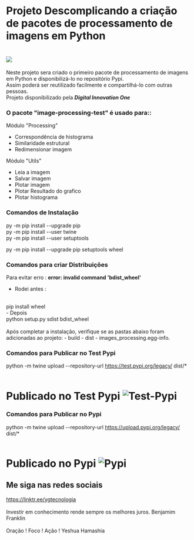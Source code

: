 # Projeto Descomplicando a criação de pacotes de processamento de imagens em Python

<h1>
    <img src="https://i.ibb.co/4fxm5bL/Descomplicando-a-cria-o-de-pacotes-de-processamento-de-imagens-em-Python.jpg" border="0">
</h1>

Neste projeto sera criado o primeiro pacote de processamento de imagens em Python e disponibilizá-lo no repositório Pypi. 
 <br>
Assim  poderá ser reutilizado facilmente e compartilhá-lo com outras pessoas. 
<br>
Projeto disponibilizado pela ***Digital Innovation One*** 

### O pacote "image-processing-test" é usado para::

Módulo "Processing" <br>
- Correspondência de histograma<br>
- Similaridade estrutural<br>
- Redimensionar imagem<br>

Módulo "Utils" <br>
- Leia a imagem<br>
- Salvar imagem<br>
- Plotar imagem<br>
- Plotar Resultado do grafico<br>
- Plotar histograma<br>

### Comandos de Instalação 

py -m pip install --upgrade pip<br>
py -m pip install --user twine<br>
py -m pip install --user setuptools<br>

py -m pip install --upgrade pip setuptools wheel

### Comandos para criar Distribuições

Para evitar erro : <b>error: invalid command 'bdist_wheel'</b>
<br>
- Rodei antes : 
<br>
pip install wheel
<br>
- Depois 
<br>
python setup.py sdist bdist_wheel 
<br>
<br>
Após completar a instalação, verifique se as pastas abaixo foram adicionadas ao projeto:
  - build
  - dist
  - images_processing.egg-info.
  

### Comandos para Publicar no Test Pypi

python -m twine upload --repository-url https://test.pypi.org/legacy/ dist/*
<br>
<br>
<h1>Publicado no Test Pypi
  <img src="https://i.ibb.co/8Y5Sd15/Test-Pypi.jpg" alt="Test-Pypi" border="0">
</h1>

### Comandos para Publicar no Pypi

python -m twine upload --repository-url https://upload.pypi.org/legacy/ dist/*
<br>
<br>
<h1>Publicado no Pypi
  <img src="https://i.ibb.co/YQn3PKR/Pypi.jpg" alt="Pypi" border="0">
</h1>


## Me siga nas redes sociais

https://linktr.ee/ygtecnologia 
<br>
<br> 
Investir em conhecimento rende sempre os melhores juros. Benjamim Franklin
<br>
<br> 
Oração ! Foco ! Ação ! Yeshua Hamashia